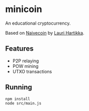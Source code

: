 # minicoin
An educational cryptocurrency.

Based on [Naivecoin](https://lhartikk.github.io/) by [Lauri Hartikka](https://github.com/lhartikk).

## Features
* P2P relaying
* POW mining
* UTXO transactions

## Running
    npm install
    node src/main.js

